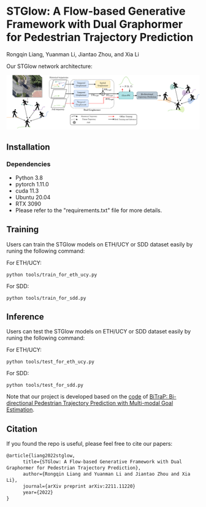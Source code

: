 # STGlow: A Flow-based Generative Framework with Dual Graphormer for Pedestrian Trajectory Prediction
Rongqin Liang, Yuanman Li, Jiantao Zhou, and Xia Li

Our STGlow network architecture:

<img src="figures/STGlow.png" width="1000">

## Installation
### Dependencies
 - Python 3.8
 - pytorch 1.11.0
 - cuda 11.3
 - Ubuntu 20.04
 - RTX 3090
 - Please refer to the "requirements.txt" file for more details.

## Training
Users can train the STGlow models on ETH/UCY or SDD dataset easily by runing the following command:

For ETH/UCY:
```
python tools/train_for_eth_ucy.py 
```

For SDD:
```
python tools/train_for_sdd.py 
```

## Inference 
Users can test the STGlow models on ETH/UCY or SDD dataset easily by runing the following command:

For ETH/UCY:
```
python tools/test_for_eth_ucy.py 
```

For SDD:
```
python tools/test_for_sdd.py 
```

Note that our project is developed based on the [code](https://github.com/umautobots/bidireaction-trajectory-prediction) of [BiTraP: Bi-directional Pedestrian Trajectory Prediction with Multi-modal Goal Estimation](https://arxiv.org/abs/2007.14558).

## Citation

If you found the repo is useful, please feel free to cite our papers:
```
@article{liang2022stglow,
      title={STGlow: A Flow-based Generative Framework with Dual Graphormer for Pedestrian Trajectory Prediction}, 
      author={Rongqin Liang and Yuanman Li and Jiantao Zhou and Xia Li},
      journal={arXiv preprint arXiv:2211.11220}
      year={2022}
}

```
